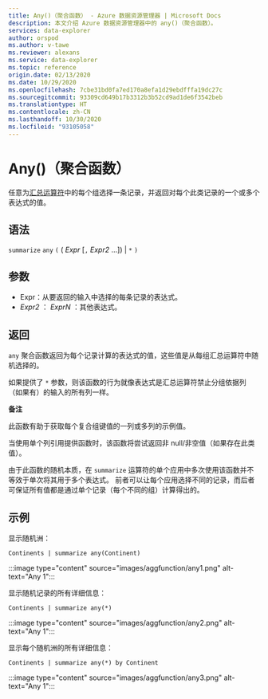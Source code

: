 ```yaml
---
title: Any()（聚合函数） - Azure 数据资源管理器 | Microsoft Docs
description: 本文介绍 Azure 数据资源管理器中的 any()（聚合函数）。
services: data-explorer
author: orspod
ms.author: v-tawe
ms.reviewer: alexans
ms.service: data-explorer
ms.topic: reference
origin.date: 02/13/2020
ms.date: 10/29/2020
ms.openlocfilehash: 7cbe31bd0fa7ed170a8efa1d29ebdfffa19dc27c
ms.sourcegitcommit: 93309cd649b17b3312b3b52cd9ad1de6f3542beb
ms.translationtype: HT
ms.contentlocale: zh-CN
ms.lasthandoff: 10/30/2020
ms.locfileid: "93105058"
---
```

# <a name="any-aggregation-function"></a>Any()（聚合函数）

任意为[汇总运算符](summarizeoperator.md)中的每个组选择一条记录，并返回对每个此类记录的一个或多个表达式的值。

## <a name="syntax"></a>语法

`summarize` `any` `(` ( *Expr* [`,` *Expr2* ...]) | `*` `)`

## <a name="arguments"></a>参数

* Expr：从要返回的输入中选择的每条记录的表达式。
* *Expr2* ： *ExprN* ：其他表达式。

## <a name="returns"></a>返回

`any` 聚合函数返回为每个记录计算的表达式的值，这些值是从每组汇总运算符中随机选择的。

如果提供了 `*` 参数，则该函数的行为就像表达式是汇总运算符禁止分组依据列（如果有）的输入的所有列一样。

**备注**

此函数有助于获取每个复合组键值的一列或多列的示例值。

当使用单个列引用提供函数时，该函数将尝试返回非 null/非空值（如果存在此类值）。

由于此函数的随机本质，在 `summarize` 运算符的单个应用中多次使用该函数并不等效于单次将其用于多个表达式。 前者可以让每个应用选择不同的记录，而后者可保证所有值都是通过单个记录（每个不同的组）计算得出的。

## <a name="examples"></a>示例

显示随机洲：

```kusto
Continents | summarize any(Continent)
```

:::image type="content" source="images/aggfunction/any1.png" alt-text="Any 1":::

显示随机记录的所有详细信息：

```kusto
Continents | summarize any(*)
```

:::image type="content" source="images/aggfunction/any2.png" alt-text="Any 1":::

显示每个随机洲的所有详细信息：

```kusto
Continents | summarize any(*) by Continent
```

:::image type="content" source="images/aggfunction/any3.png" alt-text="Any 1":::
